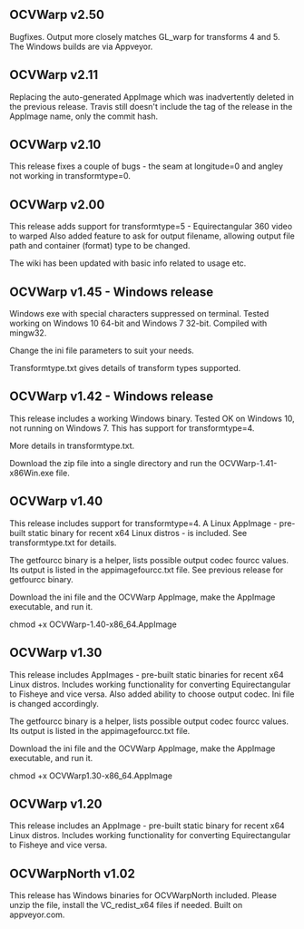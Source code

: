 
OCVWarp v2.50
-----------------
Bugfixes. Output more closely matches GL_warp for transforms 4 and 5. The Windows builds are via Appveyor.


 OCVWarp v2.11
-----------------
Replacing the auto-generated AppImage which was inadvertently deleted in the previous release. Travis still doesn't include the tag of the release in the AppImage name, only the commit hash.


 OCVWarp v2.10
-----------------
This release fixes a couple of bugs - the seam at longitude=0 and angley not working in transformtype=0.

 
 OCVWarp v2.00
-----------------
This release adds support for transformtype=5 - Equirectangular 360 video to warped
Also added feature to ask for output filename, allowing output file path and container (format) type to be changed.

The wiki has been updated with basic info related to usage etc.

 OCVWarp v1.45 - Windows release
 -------------------------------

Windows exe with special characters suppressed on terminal. Tested working on Windows 10 64-bit and Windows 7 32-bit. Compiled with mingw32.

Change the ini file parameters to suit your needs.

Transformtype.txt gives details of transform types supported.

 OCVWarp v1.42 - Windows release
--------------------------------

This release includes a working Windows binary. Tested OK on Windows 10, not running on Windows 7. This has support for transformtype=4.

More details in transformtype.txt.

Download the zip file into a single directory and run the OCVWarp-1.41-x86Win.exe file.


 OCVWarp v1.40
------------------

This release includes support for transformtype=4. A Linux AppImage - pre-built static binary for recent x64 Linux distros - is included. See transformtype.txt for details.

The getfourcc binary is a helper, lists possible output codec fourcc values. Its output is listed in the appimagefourcc.txt file. See previous release for getfourcc binary.

Download the ini file and the OCVWarp Applmage, make the AppImage executable, and run it.

chmod +x OCVWarp-1.40-x86_64.AppImage


 OCVWarp v1.30
---------------

This release includes AppImages - pre-built static binaries for recent x64 Linux distros. Includes working functionality for converting Equirectangular to Fisheye and vice versa. Also added ability to choose output codec. Ini file is changed accordingly.

The getfourcc binary is a helper, lists possible output codec fourcc values. Its output is listed in the appimagefourcc.txt file.

Download the ini file and the OCVWarp Applmage, make the AppImage executable, and run it.

chmod +x OCVWarp1.30-x86_64.AppImage

 OCVWarp v1.20
----------------

This release includes an AppImage - pre-built static binary for recent x64 Linux distros. Includes working functionality for converting Equirectangular to Fisheye and vice versa.

 OCVWarpNorth v1.02
----------------------

This release has Windows binaries for OCVWarpNorth included. Please unzip the file, install the VC_redist_x64 files if needed. Built on appveyor.com.

